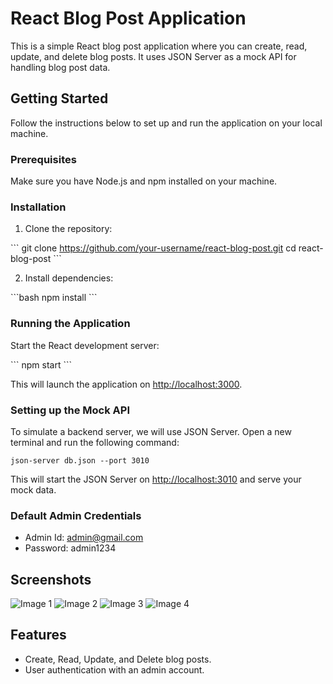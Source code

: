 # React Blog Post Application

This is a simple React blog post application where you can create, read, update, and delete blog posts. It uses JSON Server as a mock API for handling blog post data.

## Getting Started

Follow the instructions below to set up and run the application on your local machine.

### Prerequisites

Make sure you have Node.js and npm installed on your machine.

### Installation

1. Clone the repository:

\`\`\`
git clone https://github.com/your-username/react-blog-post.git
cd react-blog-post
\`\`\`

2. Install dependencies:

\`\`\`bash
npm install
\`\`\`

### Running the Application

Start the React development server:

\`\`\`
npm start
\`\`\`

This will launch the application on [http://localhost:3000](http://localhost:3000).

### Setting up the Mock API

To simulate a backend server, we will use JSON Server. Open a new terminal and run the following command:

``` json-server db.json --port 3010 ```

This will start the JSON Server on [http://localhost:3010](http://localhost:3010) and serve your mock data.

### Default Admin Credentials

- Admin Id: admin@gmail.com
- Password: admin1234

## Screenshots

![Image 1](src/Assets/Images/image1.png)
![Image 2](src/Assets/Images/image2.png)
![Image 3](src/Assets/Images/image3.png)
![Image 4](src/Assets/Images/image4.png)

## Features

- Create, Read, Update, and Delete blog posts.
- User authentication with an admin account.


